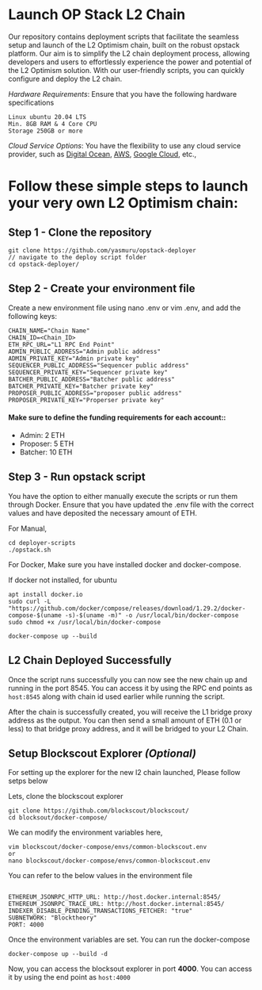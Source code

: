 # Launch OP Stack L2 Chain
Our repository contains deployment scripts that facilitate the seamless setup and launch of the L2 Optimism chain, built on the robust opstack platform. Our aim is to simplify the L2 chain deployment process, allowing developers and users to effortlessly experience the power and potential of the L2 Optimism solution. With our user-friendly scripts, you can quickly configure and deploy the L2 chain.

_Hardware Requirements_: Ensure that you have the following hardware specifications

```
Linux ubuntu 20.04 LTS
Min. 8GB RAM & 4 Core CPU
Storage 250GB or more
```

_Cloud Service Options_: You have the flexibility to use any cloud service provider, such as [Digital Ocean]([url](https://cloud.digitalocean.com/)), [AWS]([url](https://aws.amazon.com/)), [Google Cloud]([url](https://cloud.google.com/)), etc.,

# Follow these simple steps to launch your very own L2 Optimism chain:
## Step 1 - Clone the repository
```
git clone https://github.com/yasmuru/opstack-deployer
// navigate to the deploy script folder
cd opstack-deployer/
```

## Step 2 - Create your environment file
Create a new environment file using nano .env or vim .env, and add the following keys:
```
CHAIN_NAME="Chain Name"
CHAIN_ID=<Chain_ID>
ETH_RPC_URL="L1 RPC End Point"
ADMIN_PUBLIC_ADDRESS="Admin public address"
ADMIN_PRIVATE_KEY="Admin private key"
SEQUENCER_PUBLIC_ADDRESS="Sequencer public address"
SEQUENCER_PRIVATE_KEY="Sequencer private key"
BATCHER_PUBLIC_ADDRESS="Batcher public address"
BATCHER_PRIVATE_KEY="Batcher private key"
PROPOSER_PUBLIC_ADDRESS="proposer public address"
PROPOSER_PRIVATE_KEY="Properser private key"
```
#### Make sure to define the funding requirements for each account::
- Admin: 2 ETH
- Proposer: 5 ETH
- Batcher: 10 ETH

## Step 3 - Run opstack script

You have the option to either manually execute the scripts or run them through Docker. Ensure that you have updated the .env file with the correct values and have deposited the necessary amount of ETH.

For Manual, 
```
cd deployer-scripts 
./opstack.sh
```
For Docker,
Make sure you have installed docker and docker-compose.

If docker not installed, for ubuntu
```
apt install docker.io
sudo curl -L "https://github.com/docker/compose/releases/download/1.29.2/docker-compose-$(uname -s)-$(uname -m)" -o /usr/local/bin/docker-compose 
sudo chmod +x /usr/local/bin/docker-compose
```

```
docker-compose up --build
```

## L2 Chain Deployed Successfully

Once the script runs successfully you can now see the new chain up and running in the port 8545. You can access it by using the RPC end points as `host:8545` along with chain id used earlier while running the script.

After the chain is successfully created, you will receive the L1 bridge proxy address as the output. You can then send a small amount of ETH (0.1 or less) to that bridge proxy address, and it will be bridged to your L2 Chain.


## Setup Blockscout Explorer _(Optional)_
For setting up the explorer for the new l2 chain launched, Please follow setps below 

Lets, clone the blockscout explorer 
```
git clone https://github.com/blockscout/blockscout/
cd blocksout/docker-compose/
```

We can modify the environment variables here, 

```
vim blockscout/docker-compose/envs/common-blockscout.env
or 
nano blockscout/docker-compose/envs/common-blockscout.env
```
You can refer to the below values in the environment file
```

ETHEREUM_JSONRPC_HTTP_URL: http://host.docker.internal:8545/
ETHEREUM_JSONRPC_TRACE_URL: http://host.docker.internal:8545/
INDEXER_DISABLE_PENDING_TRANSACTIONS_FETCHER: "true"
SUBNETWORK: "Blocktheory"
PORT: 4000
```
Once the environment variables are set. You can run the docker-compose

```
docker-compose up --build -d
```

Now, you can access the blocksout explorer in port **4000**. You can access it by using the end point as `host:4000`
